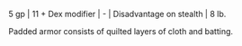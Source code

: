  5 gp  | 11 + Dex modifier | -        | Disadvantage on stealth | 8 lb. 
 
 Padded armor consists of quilted layers of cloth and batting.